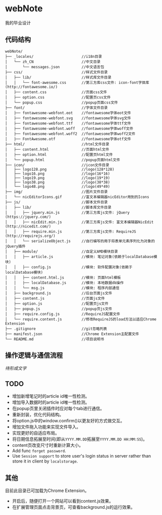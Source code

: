 # webNote
我的毕业设计

## 代码结构

```
webNote/
├── _locales/                      //i18n目录
│   └── zh_CN                      //中文目录
│       └── messages.json          //中文语言包
├── css/                           //样式文件目录
│   ├── lib/                       //样式库文件目录
│   │   └── font-awesome.css       //第三方库css文件: icon-font字体库 (http://fontawesome.io/)
│   ├── content.css                //页面css文件
│   ├── option.css                 //配置页css文件
│   └── popup.css                  //popup页面css文件
├── font/                          //字体文件目录
│   ├── fontawesome-webfont.eot    //fontawesome字体eot文件
│   ├── fontawesome-webfont.svg    //fontawesome字体svg文件
│   ├── fontawesome-webfont.ttf    //fontawesome字体ttf文件
│   ├── fontawesome-webfont.woff   //fontawesome字体woff文件
│   ├── fontawesome-webfont.woff2  //fontawesome字体woff2文件
│   ├── FontAwesome.otf            //fontawesome字体otf文件
├── html/                          //html文件目录
│   ├── content.html               //页面html文件
│   ├── option.html                //配置页html文件
│   └── popup.html                 //popup页面html文件
├── icon/                          //icon文件目录
│   ├── logo128.png                //logo(128*128)
│   ├── logo16.png                 //logo(16*16)
│   ├── logo19.png                 //logo(19*19)
│   ├── logo38.png                 //logo(38*38)
│   └── logo48.png                 //logo(49*49)
├── img/                           //图片文件目录
│   └── nicEditorIcons.gif         //富文本编辑器nicEditor用到的Icons
├── js/                            //脚本文件目录
│   ├── lib/                       //脚本库文件目录
│   │   ├── jquery.min.js          //第三方库js文件: jQuery (https://jquery.com/)
│   │   ├── nicEdit.min.js         //第三方库js文件: 富文本编辑器NicEdit (http://nicedit.com/)
│   │   ├── require.min.js         //第三方库js文件: RequireJS (http://requirejs.org/)
│   │   └── serializeObject.js     //自行编写的用于将表单元素序列化为对象的jQuery插件
│   ├── module/                    //自定义AMD模块目录
│   │   ├── article.js             //模块: 笔记对象(依赖于localDatabase模块)
│   │   ├── config.js              //模块: 软件配置对象(依赖于localDatabase模块)
│   │   ├── content.html.js        //模块: 页面html模板
│   │   ├── localDatabase.js       //模块: 本地数据db操作
│   │   └── msg.js                 //模块: 程序内部通信
│   ├── background.js              //后台页面js文件
│   ├── content.js                 //页面js文件
│   ├── option.js                  //配置页js文件
│   ├── popup.js                   //popup页js文件
│   ├── require.config.js          //RequireJS配置文件
│   └── require.content.js         //修改RequireJS的load方法以适应Chrome Extension
├── .gitignore                     //git忽略列表
├── manifest.json                  //Chrome Extension主配置文件
└── README.md                      //项目说明书
```

## 操作逻辑与通信流程

*待形成文字*

## TODO

- 增加新增笔记时的article id唯一性检测。
- 增加导入数据时的article id唯一性检测。
- 在popup页里关闭插件时应对每个tab进行通信。
- 重新封装，优化代码结构。
- 将option.js中的window.confirm()以更友好的方式做交互。
- 增加文件拖入功能来实现文件导入。
- 实现更好的自适应布局。
- 将日期信息拓展至时间(即从`YYYY.MM.DD`拓展至`YYYY.MM.DD HH:MM:SS`)。
- content页改变尺寸时重新计算大小。
- Add func `forget password`.
- Use `Session support` to store user's login status in server rather than store it in client by `localstorage`.

## 其他

目前此目录已可加载为Chrome Extension。

- 开启后，随便打开一个网站可以看到content.js效果。
- 在扩展管理页面点击背景页，可查看background.js的运行效果。